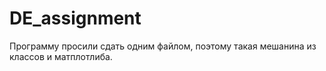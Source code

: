 # DE_assignment

Программу просили сдать одним файлом, поэтому такая мешанина из классов и матплотлиба.

